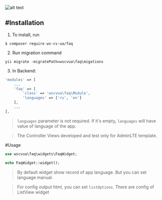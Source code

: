 ![alt text](http://web-studio.cv.ua/img/logo-dark.png "Web-Studio.cv.ua")

#Installation
-
1. To install, run
```
$ composer require ws-cv-ua/faq
```

2. Run migration command
```shell
yii migrate -migratePath=wscvua\faq\migations
```

3. In Backend:
```php
'modules' => [
    ...
    'faq' => [
        'class' => 'wscvua\faq\Module',
        'languages' => ['ru', 'en']
    ],
    ...
],
```
> ```languages``` parameter is not required. If it's empty, ```languages``` will have value of language of the app.

> The Controller Views developed and test only for AdminLTE template. 

#Usage
```php
use wscvua\faq\widgets\FaqWidget;

echo FaqWidget::widget();
```
> By default widget show record of app language. But you can set language manual.

> For config output html, you can set ```listOptions```. There are config of ListView widget